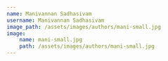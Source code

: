 ```yaml
---
name: Manivannan Sadhasivam
username: Manivannan Sadhasivam
image_path: /assets/images/authors/mani-small.jpg
image:
    name: mani-small.jpg
    path: /assets/images/authors/mani-small.jpg
---
```

